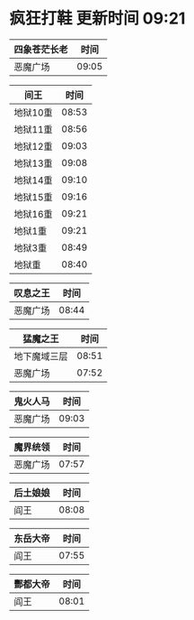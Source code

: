 # 疯狂打鞋 更新时间 09:21

| 四象苍茫长老   | 时间    |
|--------|-------|
| 恶魔广场 | 09:05 |

| 间王   | 时间    |
|--------|-------|
| 地狱10重 | 08:53 |
| 地狱11重 | 08:56 |
| 地狱12重 | 09:03 |
| 地狱13重 | 09:08 |
| 地狱14重 | 09:10 |
| 地狱15重 | 09:16 |
| 地狱16重 | 09:21 |
| 地狱1重 | 09:21 |
| 地狱3重 | 08:49 |
| 地狱重 | 08:40 |

| 叹息之王   | 时间    |
|--------|-------|
| 恶魔广场 | 08:44 |

| 猛魔之王   | 时间    |
|--------|-------|
| 地下魔域三层 | 08:51 |
| 恶魔广场 | 07:52 |

| 鬼火人马   | 时间    |
|--------|-------|
| 恶魔广场 | 09:03 |

| 魔界统领   | 时间    |
|--------|-------|
| 恶魔广场 | 07:57 |

| 后土娘娘   | 时间    |
|--------|-------|
| 阎王 | 08:08 |

| 东岳大帝   | 时间    |
|--------|-------|
| 阎王 | 07:55 |

| 酆都大帝   | 时间    |
|--------|-------|
| 阎王 | 08:01 |